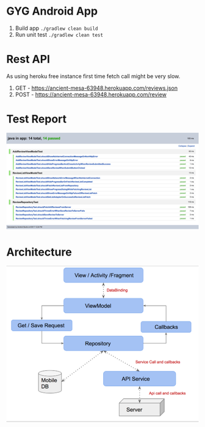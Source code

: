 # GYG Android App

1. Build app ```./gradlew clean build ```
2. Run unit test ```./gradlew clean test```

#  Rest API  
  As using heroku free instance first time fetch call might be very slow.
1. GET - https://ancient-mesa-63948.herokuapp.com/reviews.json  
2. POST - https://ancient-mesa-63948.herokuapp.com/review

# Test Report
![alt text](https://raw.githubusercontent.com/ganeshpachpind/GYG/master/other/test_report.png)

# Architecture
![alt text](https://raw.githubusercontent.com/ganeshpachpind/GYG/master/other/architecture.png)

